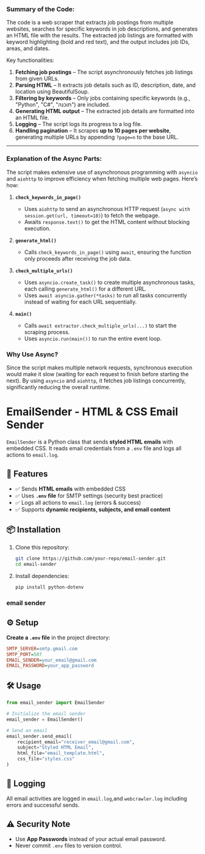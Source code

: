 ### Summary of the Code:
The code is a web scraper that extracts job postings from multiple websites, searches for specific keywords in job descriptions, and generates an HTML file with the results. The extracted job listings are formatted with keyword highlighting (bold and red text), and the output includes job IDs, areas, and dates. 

Key functionalities:
1. **Fetching job postings** – The script asynchronously fetches job listings from given URLs.
2. **Parsing HTML** – It extracts job details such as ID, description, date, and location using BeautifulSoup.
3. **Filtering by keywords** – Only jobs containing specific keywords (e.g., "Python", "C#", "תוכנה") are included.
4. **Generating HTML output** – The extracted job details are formatted into an HTML file.
5. **Logging** – The script logs its progress to a log file.
6. **Handling pagination** – It scrapes **up to 10 pages per website**, generating multiple URLs by appending `?page=n` to the base URL.

---

### Explanation of the Async Parts:
The script makes extensive use of asynchronous programming with `asyncio` and `aiohttp` to improve efficiency when fetching multiple web pages. Here’s how:

1. **`check_keywords_in_page()`**  
   - Uses `aiohttp` to send an asynchronous HTTP request (`async with session.get(url, timeout=10)`) to fetch the webpage.
   - Awaits `response.text()` to get the HTML content without blocking execution.

2. **`generate_html()`**  
   - Calls `check_keywords_in_page()` using `await`, ensuring the function only proceeds after receiving the job data.

3. **`check_multiple_urls()`**  
   - Uses `asyncio.create_task()` to create multiple asynchronous tasks, each calling `generate_html()` for a different URL.
   - Uses `await asyncio.gather(*tasks)` to run all tasks concurrently instead of waiting for each URL sequentially.

4. **`main()`**  
   - Calls `await extractor.check_multiple_urls(...)` to start the scraping process.
   - Uses `asyncio.run(main())` to run the entire event loop.

### Why Use Async?  
Since the script makes multiple network requests, synchronous execution would make it slow (waiting for each request to finish before starting the next). By using `asyncio` and `aiohttp`, it fetches job listings concurrently, significantly reducing the overall runtime.

# EmailSender - HTML & CSS Email Sender

`EmailSender` is a Python class that sends **styled HTML emails** with embedded CSS. It reads email credentials from a `.env` file and logs all actions to `email.log`.

## 🚀 Features
- ✅ Sends **HTML emails** with embedded CSS
- ✅ Uses **`.env` file** for SMTP settings (security best practice)
- ✅ Logs all actions to `email.log` (errors & success)
- ✅ Supports **dynamic recipients, subjects, and email content**

## 📦 Installation
1. Clone this repository:
   ```sh
   git clone https://github.com/your-repo/email-sender.git
   cd email-sender
   ```
2. Install dependencies:
   ```sh
   pip install python-dotenv
   ```
### email sender ###
## ⚙️ Setup
**Create a `.env` file** in the project directory:
   ```ini
   SMTP_SERVER=smtp.gmail.com
   SMTP_PORT=587
   EMAIL_SENDER=your_email@gmail.com
   EMAIL_PASSWORD=your_app_password
   ```

## 🛠 Usage
```python
from email_sender import EmailSender

# Initialize the email sender
email_sender = EmailSender()

# Send an email
email_sender.send_email(
    recipient_email="receiver_email@gmail.com",
    subject="Styled HTML Email",
    html_file="email_template.html",
    css_file="styles.css"
)
```

## 📜 Logging
All email activities are logged in `email.log`,and  `webcrawler.log` including errors and successful sends.

## ⚠️ Security Note
- Use **App Passwords** instead of your actual email password.
- Never commit `.env` files to version control.


